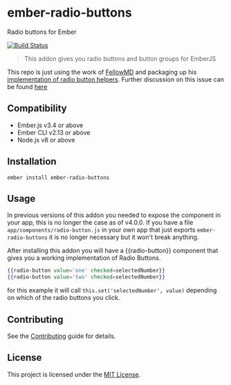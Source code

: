ember-radio-buttons
==============================================================================

Radio buttons for Ember

[![Build Status](https://travis-ci.org/stonecircle/ember-radio-buttons.svg?branch=master)](https://travis-ci.org/stonecircle/ember-radio-buttons)

> This addon gives you radio buttons and button groups for EmberJS

This repo is just using the work of [FellowMD](https://gist.github.com/FellowMD) and packaging up his [implementation of radio button helpers](https://gist.github.com/FellowMD/7973c9bec27f0e0a3508). Further discussion on this issue can be found [here](https://github.com/emberjs/ember.js/pull/4352)


Compatibility
------------------------------------------------------------------------------

* Ember.js v3.4 or above
* Ember CLI v2.13 or above
* Node.js v8 or above


Installation
------------------------------------------------------------------------------

```
ember install ember-radio-buttons
```


Usage
------------------------------------------------------------------------------

In previous versions of this addon you needed to expose the component in your app, this is no longer the case as of v4.0.0. If you have a file `app/components/radio-button.js` in your own app that just exports `ember-radio-buttons` it is no longer necessary but it won't break anything.

After installing this addon you will have a {{radio-button}} component that gives you a working implementation of Radio Buttons.

```hbs
{{radio-button value='one' checked=selectedNumber}}
{{radio-button value='two' checked=selectedNumber}}
```
for this example it will call ```this.set('selectedNumber', value)``` depending on which of the radio buttons you click.


Contributing
------------------------------------------------------------------------------

See the [Contributing](CONTRIBUTING.md) guide for details.


License
------------------------------------------------------------------------------

This project is licensed under the [MIT License](LICENSE.md).

